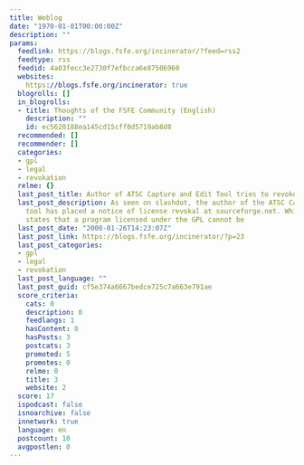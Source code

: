 ```yaml
---
title: Weblog
date: "1970-01-01T00:00:00Z"
description: ""
params:
  feedlink: https://blogs.fsfe.org/incinerator/?feed=rss2
  feedtype: rss
  feedid: 4a03fecc3e2730f7efbcca6e87506960
  websites:
    https://blogs.fsfe.org/incinerator: true
  blogrolls: []
  in_blogrolls:
  - title: Thoughts of the FSFE Community (English)
    description: ""
    id: ec5620188ea145cd15cff0d5719ab8d8
  recommended: []
  recommender: []
  categories:
  - gpl
  - legal
  - revokation
  relme: {}
  last_post_title: Author of ATSC Capture and Edit Tool tries to revoke GPL
  last_post_description: As seen on slashdot, the author of the ATSC Capture and edit
    tool has placed a notice of license revokal at sourceforge.net. While the GPLv2-FAQ
    states that a program licensed under the GPL cannot be
  last_post_date: "2008-01-26T14:23:07Z"
  last_post_link: https://blogs.fsfe.org/incinerator/?p=23
  last_post_categories:
  - gpl
  - legal
  - revokation
  last_post_language: ""
  last_post_guid: cf5e374a6667bedce725c7a663e791ae
  score_criteria:
    cats: 0
    description: 0
    feedlangs: 1
    hasContent: 0
    hasPosts: 3
    postcats: 3
    promoted: 5
    promotes: 0
    relme: 0
    title: 3
    website: 2
  score: 17
  ispodcast: false
  isnoarchive: false
  innetwork: true
  language: en
  postcount: 10
  avgpostlen: 0
---
```

